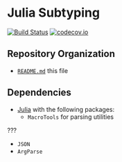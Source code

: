 # Julia Subtyping

[![Build Status](https://github.com/julbinb/julia-sub/workflows/CI/badge.svg)](https://github.com/julbinb/julia-sub/actions?query=workflow%3ACI+branch%3Amain)
[![codecov.io](http://codecov.io/github/julbinb/julia-sub/coverage.svg?branch=main)](http://codecov.io/github/julbinb/julia-sub?branch=main)


## Repository Organization

* [`README.md`](README.md) this file

## Dependencies

* [Julia](https://julialang.org/) with the following packages:
  - `MacroTools` for parsing utilities

???
  - `JSON`
  - `ArgParse`
